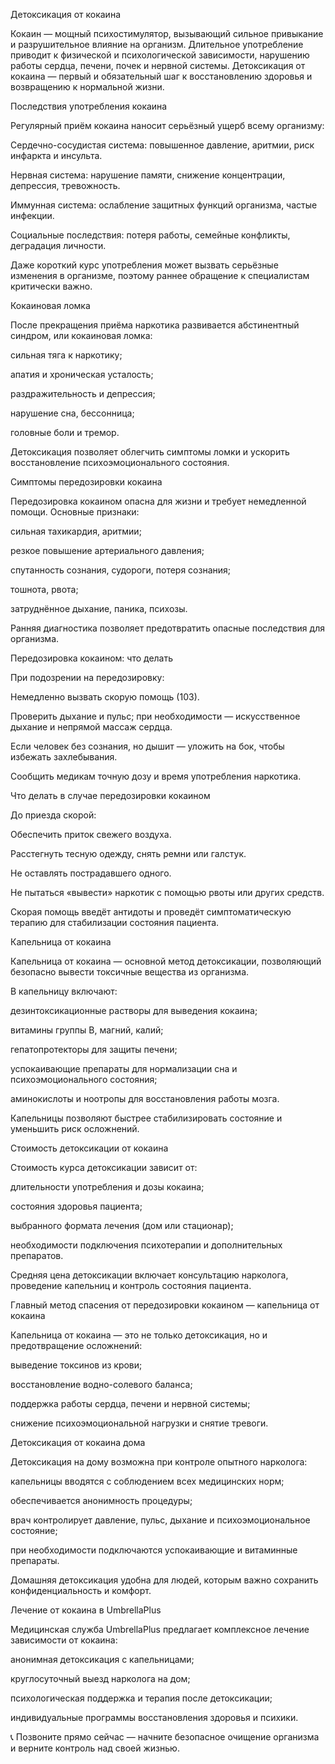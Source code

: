 
Детоксикация от кокаина

Кокаин — мощный психостимулятор, вызывающий сильное привыкание и разрушительное влияние на организм. Длительное употребление приводит к физической и психологической зависимости, нарушению работы сердца, печени, почек и нервной системы. Детоксикация от кокаина — первый и обязательный шаг к восстановлению здоровья и возвращению к нормальной жизни.

Последствия употребления кокаина

Регулярный приём кокаина наносит серьёзный ущерб всему организму:

Сердечно-сосудистая система: повышенное давление, аритмии, риск инфаркта и инсульта.

Нервная система: нарушение памяти, снижение концентрации, депрессия, тревожность.

Иммунная система: ослабление защитных функций организма, частые инфекции.

Социальные последствия: потеря работы, семейные конфликты, деградация личности.

Даже короткий курс употребления может вызвать серьёзные изменения в организме, поэтому раннее обращение к специалистам критически важно.

Кокаиновая ломка

После прекращения приёма наркотика развивается абстинентный синдром, или кокаиновая ломка:

сильная тяга к наркотику;

апатия и хроническая усталость;

раздражительность и депрессия;

нарушение сна, бессонница;

головные боли и тремор.

Детоксикация позволяет облегчить симптомы ломки и ускорить восстановление психоэмоционального состояния.

Симптомы передозировки кокаина

Передозировка кокаином опасна для жизни и требует немедленной помощи. Основные признаки:

сильная тахикардия, аритмии;

резкое повышение артериального давления;

спутанность сознания, судороги, потеря сознания;

тошнота, рвота;

затруднённое дыхание, паника, психозы.

Ранняя диагностика позволяет предотвратить опасные последствия для организма.

Передозировка кокаином: что делать

При подозрении на передозировку:

Немедленно вызвать скорую помощь (103).

Проверить дыхание и пульс; при необходимости — искусственное дыхание и непрямой массаж сердца.

Если человек без сознания, но дышит — уложить на бок, чтобы избежать захлебывания.

Сообщить медикам точную дозу и время употребления наркотика.

Что делать в случае передозировки кокаином

До приезда скорой:

Обеспечить приток свежего воздуха.

Расстегнуть тесную одежду, снять ремни или галстук.

Не оставлять пострадавшего одного.

Не пытаться «вывести» наркотик с помощью рвоты или других средств.

Скорая помощь введёт антидоты и проведёт симптоматическую терапию для стабилизации состояния пациента.

Капельница от кокаина

Капельница от кокаина — основной метод детоксикации, позволяющий безопасно вывести токсичные вещества из организма.

В капельницу включают:

дезинтоксикационные растворы для выведения кокаина;

витамины группы B, магний, калий;

гепатопротекторы для защиты печени;

успокаивающие препараты для нормализации сна и психоэмоционального состояния;

аминокислоты и ноотропы для восстановления работы мозга.

Капельницы позволяют быстрее стабилизировать состояние и уменьшить риск осложнений.

Стоимость детоксикации от кокаина

Стоимость курса детоксикации зависит от:

длительности употребления и дозы кокаина;

состояния здоровья пациента;

выбранного формата лечения (дом или стационар);

необходимости подключения психотерапии и дополнительных препаратов.

Средняя цена детоксикации включает консультацию нарколога, проведение капельниц и контроль состояния пациента.

Главный метод спасения от передозировки кокаином — капельница от кокаина

Капельница от кокаина — это не только детоксикация, но и предотвращение осложнений:

выведение токсинов из крови;

восстановление водно-солевого баланса;

поддержка работы сердца, печени и нервной системы;

снижение психоэмоциональной нагрузки и снятие тревоги.

Детоксикация от кокаина дома

Детоксикация на дому возможна при контроле опытного нарколога:

капельницы вводятся с соблюдением всех медицинских норм;

обеспечивается анонимность процедуры;

врач контролирует давление, пульс, дыхание и психоэмоциональное состояние;

при необходимости подключаются успокаивающие и витаминные препараты.

Домашняя детоксикация удобна для людей, которым важно сохранить конфиденциальность и комфорт.

Лечение от кокаина в UmbrellaPlus

Медицинская служба UmbrellaPlus предлагает комплексное лечение зависимости от кокаина:

анонимная детоксикация с капельницами;

круглосуточный выезд нарколога на дом;

психологическая поддержка и терапия после детоксикации;

индивидуальные программы восстановления здоровья и психики.

📞 Позвоните прямо сейчас — начните безопасное очищение организма и верните контроль над своей жизнью.
